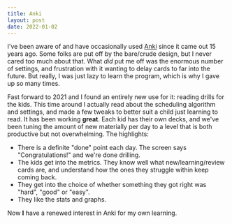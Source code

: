 ```yaml
---
title: Anki
layout: post
date: 2022-01-02
---
```


I've been aware of and have occasionally used [Anki](https://apps.ankiweb.net/index.html) since it came out 15 years ago. Some folks are put off by the bare/crude design, but I never cared too much about that. What _did_ put me off was the enormous number of settings, and frustration with it wanting to delay cards to far into the future. But really, I was just lazy to learn the program, which is why I gave up so many times.

Fast forward to 2021 and I found an entirely new use for it: reading drills for the kids. This time around I actually read about the scheduling algorithm and settings, and made a few tweaks to better suit a child just learning to read. It has been working **great**. Each kid has their own decks, and we've been tuning the amount of new materially per day to a level that is both productive but not overwhelming. The highlights:

* There is a definite "done" point each day. The screen says "Congratulations!" and we're done drilling.
* The kids get into the metrics. They know well what new/learning/review cards are, and understand how the ones they struggle within keep coming back.
* They get into the choice of whether something they got right was "hard", "good" or "easy".
* They like the stats and graphs.

Now **I** have a renewed interest in Anki for my own learning.

